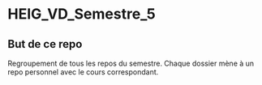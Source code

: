 # HEIG_VD_Semestre_5

## But de ce repo

Regroupement de tous les repos du semestre.
Chaque dossier mène à un repo personnel avec le cours correspondant.

